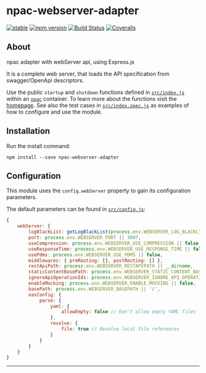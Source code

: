 npac-webserver-adapter
======================

[![stable](http://badges.github.io/stability-badges/dist/stable.svg)](http://github.com/badges/stability-badges)
[![npm version][npm-badge]][npm-url]
[![Build Status][travis-badge]][travis-url]
[![Coveralls][BadgeCoveralls]][Coveralls]

## About

npac adapter with webServer api, using Express.js

It is a complete web server, that loads the API specification from swagger/OpenApi descriptors.

Use the public `startup` and `shutdown` functions defined in [`src/index.js`](src/index.js) within an [`npac`](http://tombenke.github.io/npac) container.
To learn more about the functions visit the [homepage](http://tombenke.github.io/npac-webserver-adapter/api/).
See also the test cases in [`src/index.spec.js`](src/index.spec.js) as examples of how to configure and use the module.


## Installation

Run the install command:

    npm install --save npac-webserver-adapter


## Configuration

This module uses the `config.webServer` property to gain its configuration parameters.

The default parameters can be found in [`src/config.js`](src/config.js):

```JavaScript
{
    webServer: {
        logBlackList: getLogBlackList(process.env.WEBSERVER_LOG_BLACKLIST),
        port: process.env.WEBSERVER_PORT || 3007,
        useCompression: process.env.WEBSERVER_USE_COMPRESSION || false,
        useResponseTime: process.env.WEBSERVER_USE_RESPONSE_TIME || false,
        usePdms: process.env.WEBSERVER_USE_PDMS || false,
        middlewares: { preRouting: [], postRouting: [] },
        restApiPath: process.env.WEBSERVER_RESTAPIPATH || __dirname,
        staticContentBasePath: process.env.WEBSERVER_STATIC_CONTENT_BASEPATH || path.resolve(),
        ignoreApiOperationIds: process.env.WEBSERVER_IGNORE_API_OPERATION_IDS || false,
        enableMocking: process.env.WEBSERVER_ENABLE_MOCKING || false,
        basePath: process.env.WEBSERVER_BASEPATH || '/',
        oasConfig: {
            parse: {
                yaml: {
                    allowEmpty: false // Don't allow empty YAML files
                },
                resolve: {
                    file: true // Resolve local file references
                }
            }
        }
    }
}
```

---

[npm-badge]: https://badge.fury.io/js/npac-webserver-adapter.svg
[npm-url]: https://badge.fury.io/js/npac-webserver-adapter
[travis-badge]: https://api.travis-ci.org/tombenke/npac-webserver-adapter.svg
[travis-url]: https://travis-ci.org/tombenke/npac-webserver-adapter
[Coveralls]: https://coveralls.io/github/tombenke/npac-webserver-adapter?branch=master
[BadgeCoveralls]: https://coveralls.io/repos/github/tombenke/npac-webserver-adapter/badge.svg?branch=master
